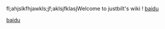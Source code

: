 fl;ahjslkfhjawkls;jf;aklsjfklasjWelcome to justbilt's wiki !
[baidu](http://www.baidu.com/)

[baidu](www.baidu.com)